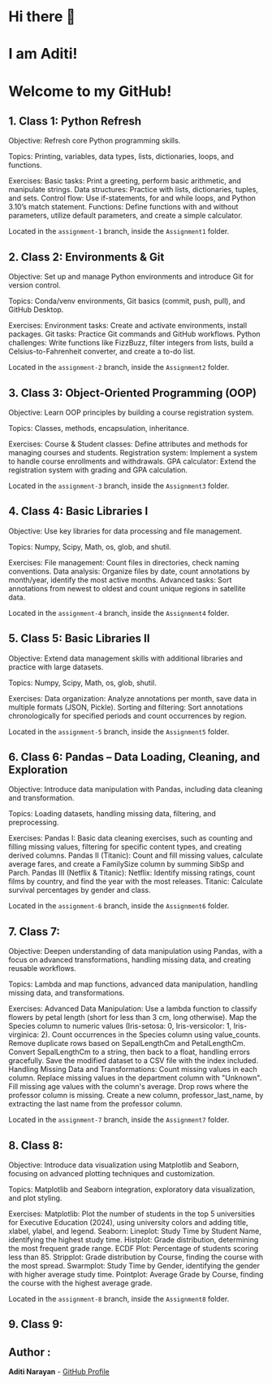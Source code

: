 # Hi there 👋  

# I am Aditi!


# Welcome to my GitHub!

## 1. Class 1: Python Refresh
Objective: Refresh core Python programming skills.

Topics: Printing, variables, data types, lists, dictionaries, loops, and functions.

Exercises:
Basic tasks: Print a greeting, perform basic arithmetic, and manipulate strings.
Data structures: Practice with lists, dictionaries, tuples, and sets.
Control flow: Use if-statements, for and while loops, and Python 3.10’s match statement.
Functions: Define functions with and without parameters, utilize default parameters, and create a simple calculator.

Located in the `assignment-1` branch, inside the `Assignment1` folder.

 ## 2. Class 2: Environments & Git 
Objective: Set up and manage Python environments and introduce Git for version control.

Topics: Conda/venv environments, Git basics (commit, push, pull), and GitHub Desktop.

Exercises:
Environment tasks: Create and activate environments, install packages.
Git tasks: Practice Git commands and GitHub workflows.
Python challenges: Write functions like FizzBuzz, filter integers from lists, build a Celsius-to-Fahrenheit converter, and create a to-do list.

Located in the `assignment-2` branch, inside the `Assignment2` folder.

## 3. Class 3: Object-Oriented Programming (OOP) 
Objective: Learn OOP principles by building a course registration system.

Topics: Classes, methods, encapsulation, inheritance.

Exercises:
Course & Student classes: Define attributes and methods for managing courses and students.
Registration system: Implement a system to handle course enrollments and withdrawals.
GPA calculator: Extend the registration system with grading and GPA calculation.

Located in the `assignment-3` branch, inside the `Assignment3` folder.

## 4. Class 4: Basic Libraries I 
Objective: Use key libraries for data processing and file management.

Topics: Numpy, Scipy, Math, os, glob, and shutil.

Exercises:
File management: Count files in directories, check naming conventions.
Data analysis: Organize files by date, count annotations by month/year, identify the most active months.
Advanced tasks: Sort annotations from newest to oldest and count unique regions in satellite data.

Located in the `assignment-4` branch, inside the `Assignment4` folder.

## 5. Class 5: Basic Libraries II 
Objective: Extend data management skills with additional libraries and practice with large datasets.

Topics: Numpy, Scipy, Math, os, glob, shutil.

Exercises:
Data organization: Analyze annotations per month, save data in multiple formats (JSON, Pickle).
Sorting and filtering: Sort annotations chronologically for specified periods and count occurrences by region.

Located in the `assignment-5` branch, inside the `Assignment5` folder.

## 6. Class 6: Pandas – Data Loading, Cleaning, and Exploration 
Objective: Introduce data manipulation with Pandas, including data cleaning and transformation.

Topics: Loading datasets, handling missing data, filtering, and preprocessing.

Exercises:
Pandas I: Basic data cleaning exercises, such as counting and filling missing values, filtering for specific content types, and creating derived columns.
Pandas II (Titanic): Count and fill missing values, calculate average fares, and create a FamilySize column by summing SibSp and Parch.
Pandas III (Netflix & Titanic):
Netflix: Identify missing ratings, count films by country, and find the year with the most releases.
Titanic: Calculate survival percentages by gender and class.

Located in the `assignment-6` branch, inside the `Assignment6` folder.

## 7. Class 7: 
Objective: Deepen understanding of data manipulation using Pandas, with a focus on advanced transformations, handling missing data, and creating reusable workflows.

Topics: Lambda and map functions, advanced data manipulation, handling missing data, and transformations.

Exercises:
Advanced Data Manipulation:
Use a lambda function to classify flowers by petal length (short for less than 3 cm, long otherwise).
Map the Species column to numeric values (Iris-setosa: 0, Iris-versicolor: 1, Iris-virginica: 2).
Count occurrences in the Species column using value_counts.
Remove duplicate rows based on SepalLengthCm and PetalLengthCm.
Convert SepalLengthCm to a string, then back to a float, handling errors gracefully.
Save the modified dataset to a CSV file with the index included.
Handling Missing Data and Transformations:
Count missing values in each column.
Replace missing values in the department column with "Unknown".
Fill missing age values with the column's average.
Drop rows where the professor column is missing.
Create a new column, professor_last_name, by extracting the last name from the professor column.

Located in the `assignment-7` branch, inside the `Assignment7` folder.

## 8. Class 8:
Objective: Introduce data visualization using Matplotlib and Seaborn, focusing on advanced plotting techniques and customization.

Topics: Matplotlib and Seaborn integration, exploratory data visualization, and plot styling.

Exercises:
Matplotlib:
Plot the number of students in the top 5 universities for Executive Education (2024), using university colors and adding title, xlabel, ylabel, and legend.
Seaborn:
Lineplot: Study Time by Student Name, identifying the highest study time.
Histplot: Grade distribution, determining the most frequent grade range.
ECDF Plot: Percentage of students scoring less than 85.
Stripplot: Grade distribution by Course, finding the course with the most spread.
Swarmplot: Study Time by Gender, identifying the gender with higher average study time.
Pointplot: Average Grade by Course, finding the course with the highest average grade.

Located in the `assignment-8` branch, inside the `Assignment8` folder.

## 9. Class 9: 

## Author :

   **Aditi Narayan** - [GitHub Profile](https://github.com/aditinarayann/aditinarayann.git)
